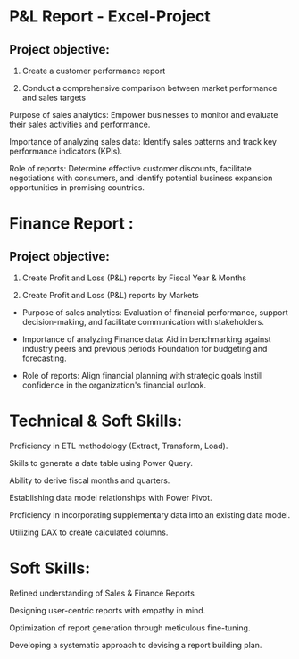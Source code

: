 # P&L Report - Excel-Project

## Project objective:

1. Create a customer performance report

2. Conduct a comprehensive comparison between market performance and sales targets

Purpose of sales analytics: Empower businesses to monitor and evaluate their sales activities and performance.

Importance of analyzing sales data: Identify sales patterns and track key performance indicators (KPIs).

Role of reports: Determine effective customer discounts, facilitate negotiations with consumers, and identify potential business expansion opportunities in promising countries.

 # Finance Report :

 ## Project objective:

1. Create Profit and Loss (P&L) reports by Fiscal Year & Months

2. Create Profit and Loss (P&L) reports by Markets

* Purpose of sales analytics: Evaluation of financial performance, support decision-making, and facilitate communication with stakeholders.

* Importance of analyzing Finance data: Aid in benchmarking against industry peers and previous periods Foundation for budgeting and forecasting.

* Role of reports: Align financial planning with strategic goals Instill confidence in the organization's financial outlook.

# Technical & Soft Skills:
 Proficiency in ETL methodology (Extract, Transform, Load).
 
 Skills to generate a date table using Power Query.
 
 Ability to derive fiscal months and quarters.
 
 Establishing data model relationships with Power Pivot.
 
 Proficiency in incorporating supplementary data into an existing data model.
 
 Utilizing DAX to create calculated columns.

# Soft Skills:
 Refined understanding of Sales & Finance Reports
 
 Designing user-centric reports with empathy in mind.
 
 Optimization of report generation through meticulous fine-tuning.
 
 Developing a systematic approach to devising a report building plan.
